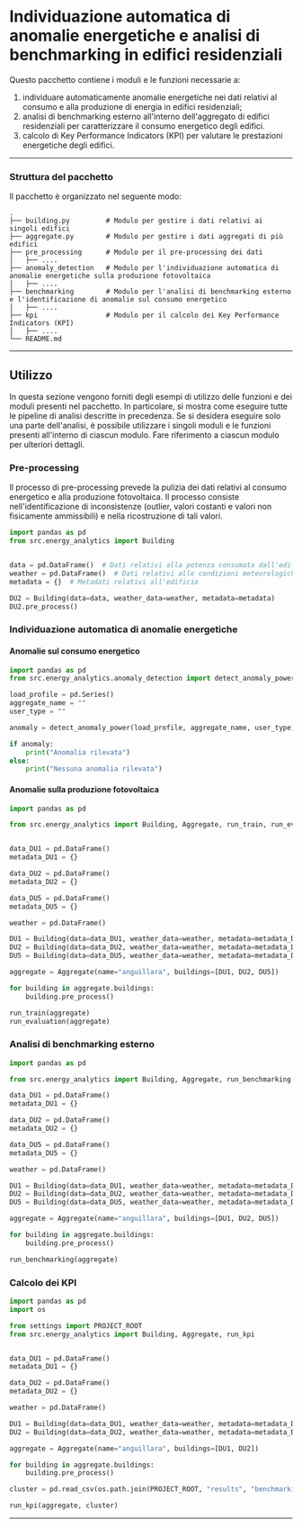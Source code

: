 # Individuazione automatica di anomalie energetiche e analisi di benchmarking in edifici residenziali

Questo pacchetto contiene i moduli e le funzioni necessarie a:
1. individuare automaticamente anomalie energetiche nei dati relativi al consumo e alla produzione di energia in edifici residenziali;
2. analisi di benchmarking esterno all'interno dell'aggregato di edifici residenziali per caratterizzare il consumo energetico degli edifici.
3. calcolo di Key Performance Indicators (KPI) per valutare le prestazioni energetiche degli edifici.

---

### Struttura del pacchetto

Il pacchetto è organizzato nel seguente modo:

```plaintext
.
├── building.py         # Modulo per gestire i dati relativi ai singoli edifici
├── aggregate.py        # Modulo per gestire i dati aggregati di più edifici
├── pre_processing      # Modulo per il pre-processing dei dati
│   ├── ....
├── anomaly_detection   # Modulo per l'individuazione automatica di anomalie energetiche sulla produzione fotovoltaica
│   ├── ....
├── benchmarking        # Modulo per l'analisi di benchmarking esterno e l'identificazione di anomalie sul consumo energetico
│   ├── ....
├── kpi                 # Modulo per il calcolo dei Key Performance Indicators (KPI)
│   ├── ....
└── README.md
```

---

## Utilizzo

In questa sezione vengono forniti degli esempi di utilizzo delle funzioni e dei moduli presenti nel pacchetto. 
In particolare, si mostra come eseguire tutte le pipeline di analisi descritte in precedenza.
Se si desidera eseguire solo una parte dell'analisi, è possibile utilizzare i singoli moduli e le funzioni presenti all'interno di ciascun modulo.
Fare riferimento a ciascun modulo per ulteriori dettagli.

### Pre-processing

Il processo di pre-processing prevede la pulizia dei dati relativi al consumo energetico e alla produzione fotovoltaica. Il processo consiste nell'identificazione di inconsistenze (outlier, valori costanti e valori non fisicamente ammissibili) e nella ricostruzione di tali valori.

```python
import pandas as pd
from src.energy_analytics import Building


data = pd.DataFrame()  # Dati relativi alla potenza consumata dall'edificio
weather = pd.DataFrame()  # Dati relativi alle condizioni meteorologiche
metadata = {}  # Metadati relativi all'edificio

DU2 = Building(data=data, weather_data=weather, metadata=metadata)
DU2.pre_process()
```

### Individuazione automatica di anomalie energetiche

#### Anomalie sul consumo energetico
```python
import pandas as pd
from src.energy_analytics.anomaly_detection import detect_anomaly_power

load_profile = pd.Series()
aggregate_name = ""
user_type = ""

anomaly = detect_anomaly_power(load_profile, aggregate_name, user_type)

if anomaly:
    print("Anomalia rilevata")
else:
    print("Nessuna anomalia rilevata")
```

####  Anomalie sulla produzione fotovoltaica
```python
import pandas as pd

from src.energy_analytics import Building, Aggregate, run_train, run_evaluation


data_DU1 = pd.DataFrame()
metadata_DU1 = {}

data_DU2 = pd.DataFrame()
metadata_DU2 = {}

data_DU5 = pd.DataFrame()
metadata_DU5 = {}

weather = pd.DataFrame()

DU1 = Building(data=data_DU1, weather_data=weather, metadata=metadata_DU1)
DU2 = Building(data=data_DU2, weather_data=weather, metadata=metadata_DU2)
DU5 = Building(data=data_DU5, weather_data=weather, metadata=metadata_DU5)

aggregate = Aggregate(name="anguillara", buildings=[DU1, DU2, DU5])

for building in aggregate.buildings:
    building.pre_process()

run_train(aggregate)
run_evaluation(aggregate)
```

### Analisi di benchmarking esterno
```python
import pandas as pd

from src.energy_analytics import Building, Aggregate, run_benchmarking

data_DU1 = pd.DataFrame()
metadata_DU1 = {}

data_DU2 = pd.DataFrame()
metadata_DU2 = {}

data_DU5 = pd.DataFrame()
metadata_DU5 = {}

weather = pd.DataFrame()

DU1 = Building(data=data_DU1, weather_data=weather, metadata=metadata_DU1)
DU2 = Building(data=data_DU2, weather_data=weather, metadata=metadata_DU2)
DU5 = Building(data=data_DU5, weather_data=weather, metadata=metadata_DU5)

aggregate = Aggregate(name="anguillara", buildings=[DU1, DU2, DU5])

for building in aggregate.buildings:
    building.pre_process()

run_benchmarking(aggregate)
```
### Calcolo dei KPI

```python
import pandas as pd
import os

from settings import PROJECT_ROOT
from src.energy_analytics import Building, Aggregate, run_kpi


data_DU1 = pd.DataFrame()
metadata_DU1 = {}

data_DU2 = pd.DataFrame()
metadata_DU2 = {}

weather = pd.DataFrame()

DU1 = Building(data=data_DU1, weather_data=weather, metadata=metadata_DU1)
DU2 = Building(data=data_DU2, weather_data=weather, metadata=metadata_DU2)

aggregate = Aggregate(name="anguillara", buildings=[DU1, DU2])

for building in aggregate.buildings:
    building.pre_process()

cluster = pd.read_csv(os.path.join(PROJECT_ROOT, "results", "benchmarking", "cluster_anguillara.csv"))

run_kpi(aggregate, cluster)
```

---
